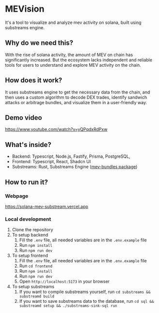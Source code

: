 # MEVision

It's a tool to visualize and analyze mev activity on solana, built using substreams engine.

## Why do we need this?

With the rise of solana activity, the amount of MEV on chain has significantly increased. But the ecosystem lacks independent and reliable tools for users to understand and explore MEV activity on the chain.

## How does it work?

It uses substreams engine to get the necessary data from the chain, and then uses a custom algorithm to decode DEX trades, identify sandwich attacks or arbitrage bundles, and visualize them in a user-friendly way.

## Demo video
https://www.youtube.com/watch?v=yQPqdxRdPxw

## What's inside?

- Backend: Typescript, Node.js, Fastify, Prisma, PostgreSQL, 
- Frontend: Typescript, React, Shadcn UI
- Substreams: Rust, Substreams Engine ([mev-bundles package](https://substreams.dev/packages/solana-mev-bundles-1-0-0/v1.0.0))

## How to run it?

### Webpage

https://solana-mev-substream.vercel.app

### Local development

1. Clone the repository
2. To setup backend
    1. Fill the `.env` file, all needed variables are in the `.env.example` file
    2. Run `npm install`
    3. Run `npm run dev`
3. To setup frontend
    1. Fill the `.env` file, all needed variables are in the `.env.example` file
    2. Run `cd frontend`
    3. Run `npm install`
    4. Run `npm run dev`
    5. Open `http://localhost:5173` in your browser
4. To setup substreams
    1. If you want to compile substreams yourself, run `cd substreams && substreamd build`
    2. If you want to save substreams data to the database, run `cd sql && substreamd setup && ./substreams-sink-sql run`

